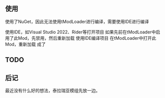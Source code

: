 ## 使用
使用了NuGet，因此无法使用tModLoader进行编译，需要使用IDE进行编译

使用IDE，如Visual Studio 2022、Rider等打开项目
如果先前在tModLoader中启用了此Mod，先禁用，然后重新加载
使用IDE编译项目
在tModLoader中打开此Mod，重新加载
成了

## TODO

## 后记
最近没有什么好的想法，泰拉瑞亚模组先放一边。